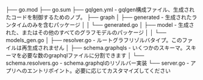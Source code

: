 ├── go.mod
├── go.sum
├── gqlgen.yml               - gqlgen構成ファイル、生成されたコードを制御するためのノブ。
├── graph
│   ├── generated            - 生成されたランタイムのみを含むパッケージ
│   │   └── generated.go
│   ├── model                - 生成された、またはその他のすべてのグラフモデルのパッケージ
│   │   └── models_gen.go
│   ├── resolver.go          - ルートグラフリゾルバタイプ。このファイルは再生成されません
│   ├── schema.graphqls      - いくつかのスキーマ。スキーマを必要な数のgraphqlファイルに分割できます
│   └── schema.resolvers.go  - schema.graphqlのリゾルバー実装
└── server.go                - アプリへのエントリポイント。必要に応じてカスタマイズしてください

